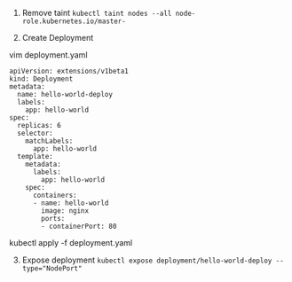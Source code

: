 1.  Remove taint
`kubectl taint nodes --all node-role.kubernetes.io/master-`

2.  Create Deployment

vim deployment.yaml
```
apiVersion: extensions/v1beta1
kind: Deployment
metadata:
  name: hello-world-deploy
  labels:
    app: hello-world
spec:
  replicas: 6
  selector:
    matchLabels:
      app: hello-world
  template:
    metadata:
      labels:
        app: hello-world
    spec:
      containers:
      - name: hello-world
        image: nginx
        ports:
        - containerPort: 80
```
kubectl apply -f deployment.yaml

3.  Expose deployment
```kubectl expose deployment/hello-world-deploy --type="NodePort"```